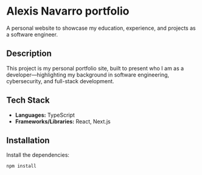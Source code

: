 # Alexis Navarro portfolio
A personal website to showcase my education, experience, and projects as a software engineer.

## Description
This project is my personal portfolio site, built to present who I am as a developer—highlighting my background in software engineering, cybersecurity, and full-stack development.

## Tech Stack
- **Languages:** TypeScript  
- **Frameworks/Libraries:** React, Next.js  

## Installation

Install the dependencies:

```bash
npm install